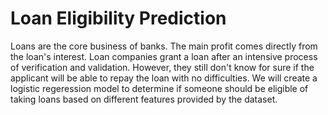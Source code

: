# Loan Eligibility Prediction
Loans are the core business of banks. The main profit comes directly from the loan's interest. Loan companies grant a loan after an intensive process of verification and validation. However, they still don't know for sure if the applicant will be able to repay the loan with no difficulties.
We will create a logistic regeression model to determine if someone should be eligible of taking loans based on different features provided by the dataset.
